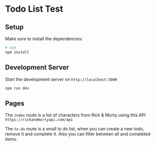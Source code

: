 # Todo List Test

## Setup

Make sure to install the dependencies:

```bash
# npm
npm install
```

## Development Server

Start the development server on `http://localhost:3000`

```bash
npm run dev
```

## Pages

The `index` route is a list of characters from Rick & Morty using this API `https://rickandmortyapi.com/api`

The `to-do` route is a small to do list, when you can create a new todo, remove it and complete it. Also you can filter between all and completed items.

